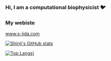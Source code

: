 ### Hi, I am a computational biophysicist :bird:

### My webiste
www.s-iida.com


[![Shinji's GitHub stats](https://github-readme-stats.vercel.app/api?username=physicshinzui)](https://github.com/physicshinzui/github-readme-stats)

[![Top Langs](https://github-readme-stats.vercel.app/api/top-langs/?username=physicshinzui&langs_count=8&hide=javascript,html,smarty,jupyter-notebook))](https://github.com/physicshinzui/github-readme-stats)

